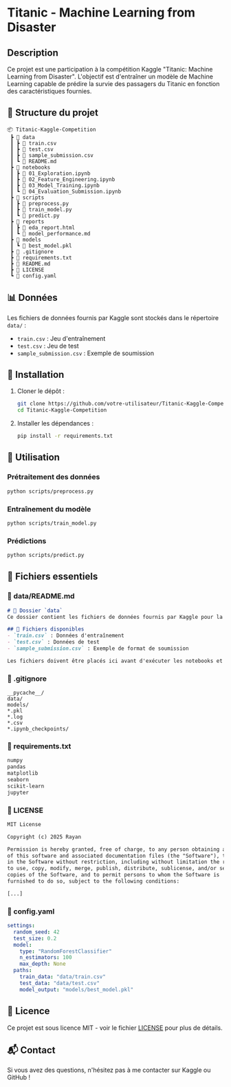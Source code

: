 # Titanic - Machine Learning from Disaster

## Description
Ce projet est une participation à la compétition Kaggle "Titanic: Machine Learning from Disaster". L'objectif est d'entraîner un modèle de Machine Learning capable de prédire la survie des passagers du Titanic en fonction des caractéristiques fournies.

## 📂 Structure du projet
```
📦 Titanic-Kaggle-Competition
 ┣ 📂 data
 ┃ ┣ 📜 train.csv
 ┃ ┣ 📜 test.csv
 ┃ ┣ 📜 sample_submission.csv
 ┃ ┗ 📜 README.md
 ┣ 📂 notebooks
 ┃ ┣ 📜 01_Exploration.ipynb
 ┃ ┣ 📜 02_Feature_Engineering.ipynb
 ┃ ┣ 📜 03_Model_Training.ipynb
 ┃ ┗ 📜 04_Evaluation_Submission.ipynb
 ┣ 📂 scripts
 ┃ ┣ 📜 preprocess.py
 ┃ ┣ 📜 train_model.py
 ┃ ┗ 📜 predict.py
 ┣ 📂 reports
 ┃ ┣ 📜 eda_report.html
 ┃ ┗ 📜 model_performance.md
 ┣ 📂 models
 ┃ ┗ 📜 best_model.pkl
 ┣ 📜 .gitignore
 ┣ 📜 requirements.txt
 ┣ 📜 README.md
 ┣ 📜 LICENSE
 ┗ 📜 config.yaml
```

## 📊 Données
Les fichiers de données fournis par Kaggle sont stockés dans le répertoire `data/` :
- `train.csv` : Jeu d'entraînement
- `test.csv` : Jeu de test
- `sample_submission.csv` : Exemple de soumission

## 🚀 Installation
1. Cloner le dépôt :
   ```sh
   git clone https://github.com/votre-utilisateur/Titanic-Kaggle-Competition.git
   cd Titanic-Kaggle-Competition
   ```
2. Installer les dépendances :
   ```sh
   pip install -r requirements.txt
   ```

## 📘 Utilisation
### Prétraitement des données
```sh
python scripts/preprocess.py
```
### Entraînement du modèle
```sh
python scripts/train_model.py
```
### Prédictions
```sh
python scripts/predict.py
```

## 📝 Fichiers essentiels
### 📂 data/README.md
```markdown
# 📂 Dossier `data`
Ce dossier contient les fichiers de données fournis par Kaggle pour la compétition Titanic.

## 📜 Fichiers disponibles
- `train.csv` : Données d'entraînement
- `test.csv` : Données de test
- `sample_submission.csv` : Exemple de format de soumission

Les fichiers doivent être placés ici avant d'exécuter les notebooks et scripts du projet.
```

### 📂 .gitignore
```gitignore
__pycache__/
data/
models/
*.pkl
*.log
*.csv
*.ipynb_checkpoints/
```

### 📂 requirements.txt
```txt
numpy
pandas
matplotlib
seaborn
scikit-learn
jupyter
```

### 📂 LICENSE
```txt
MIT License

Copyright (c) 2025 Rayan

Permission is hereby granted, free of charge, to any person obtaining a copy
of this software and associated documentation files (the "Software"), to deal
in the Software without restriction, including without limitation the rights
to use, copy, modify, merge, publish, distribute, sublicense, and/or sell
copies of the Software, and to permit persons to whom the Software is
furnished to do so, subject to the following conditions:

[...]
```

### 📂 config.yaml
```yaml
settings:
  random_seed: 42
  test_size: 0.2
  model:
    type: "RandomForestClassifier"
    n_estimators: 100
    max_depth: None
  paths:
    train_data: "data/train.csv"
    test_data: "data/test.csv"
    model_output: "models/best_model.pkl"
```

## 📜 Licence
Ce projet est sous licence MIT - voir le fichier [LICENSE](LICENSE) pour plus de détails.

## 📬 Contact
Si vous avez des questions, n'hésitez pas à me contacter sur Kaggle ou GitHub !


